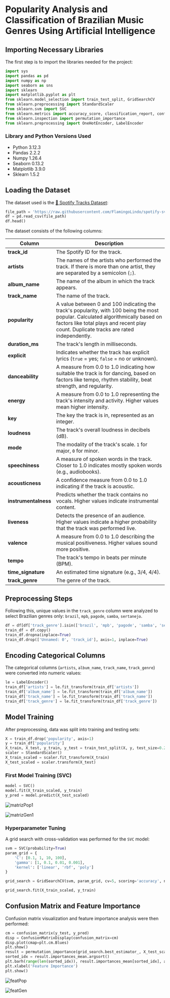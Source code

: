 
# Popularity Analysis and Classification of Brazilian Music Genres Using Artificial Intelligence

## Importing Necessary Libraries

The first step is to import the libraries needed for the project:

```python
import sys
import pandas as pd
import numpy as np
import seaborn as sns
import sklearn
import matplotlib.pyplot as plt
from sklearn.model_selection import train_test_split, GridSearchCV
from sklearn.preprocessing import StandardScaler
from sklearn.svm import SVC
from sklearn.metrics import accuracy_score, classification_report, confusion_matrix, ConfusionMatrixDisplay
from sklearn.inspection import permutation_importance
from sklearn.preprocessing import OneHotEncoder, LabelEncoder
```

### Library and Python Versions Used

* Python 3.12.3
* Pandas 2.2.2
* Numpy 1.26.4
* Seaborn 0.13.2
* Matplotlib 3.9.0
* Sklearn 1.5.2

## Loading the Dataset

The dataset used is the [🎹 Spotify Tracks Dataset](https://www.kaggle.com/datasets/maharshipandya/-spotify-tracks-dataset):

```python
file_path = 'https://raw.githubusercontent.com/FlamingoLindo/spotify-svm/main/spotify.csv'
df = pd.read_csv(file_path)
df.head()
```

The dataset consists of the following columns:

| Column           | Description |
|------------------|-------------|
| **track_id**     | The Spotify ID for the track. |
| **artists**      | The names of the artists who performed the track. If there is more than one artist, they are separated by a semicolon (`;`). |
| **album_name**   | The name of the album in which the track appears. |
| **track_name**   | The name of the track. |
| **popularity**   | A value between 0 and 100 indicating the track's popularity, with 100 being the most popular. Calculated algorithmically based on factors like total plays and recent play count. Duplicate tracks are rated independently. |
| **duration_ms**  | The track's length in milliseconds. |
| **explicit**     | Indicates whether the track has explicit lyrics (`true` = yes; `false` = no or unknown). |
| **danceability** | A measure from 0.0 to 1.0 indicating how suitable the track is for dancing, based on factors like tempo, rhythm stability, beat strength, and regularity. |
| **energy**       | A measure from 0.0 to 1.0 representing the track's intensity and activity. Higher values mean higher intensity. |
| **key**          | The key the track is in, represented as an integer. |
| **loudness**     | The track's overall loudness in decibels (dB). |
| **mode**         | The modality of the track's scale. `1` for major, `0` for minor. |
| **speechiness**  | A measure of spoken words in the track. Closer to 1.0 indicates mostly spoken words (e.g., audiobooks). |
| **acousticness** | A confidence measure from 0.0 to 1.0 indicating if the track is acoustic. |
| **instrumentalness** | Predicts whether the track contains no vocals. Higher values indicate instrumental content. |
| **liveness**     | Detects the presence of an audience. Higher values indicate a higher probability that the track was performed live. |
| **valence**      | A measure from 0.0 to 1.0 describing the musical positiveness. Higher values sound more positive. |
| **tempo**        | The track's tempo in beats per minute (BPM). |
| **time_signature** | An estimated time signature (e.g., 3/4, 4/4). |
| **track_genre**  | The genre of the track. |

## Preprocessing Steps

Following this, unique values in the `track_genre` column were analyzed to select Brazilian genres only: `brazil`, `mpb`, `pagode`, `samba`, `sertanejo`.

```python
df = df[df['track_genre'].isin(['brazil', 'mpb', 'pagode', 'samba', 'sertanejo'])]
train_df = df.copy()
train_df.dropna(inplace=True)
train_df.drop(['Unnamed: 0', 'track_id'], axis=1, inplace=True)
```

## Encoding Categorical Columns

The categorical columns (`artists`, `album_name`, `track_name`, `track_genre`) were converted into numeric values:

```python
le = LabelEncoder()
train_df['artists'] = le.fit_transform(train_df['artists'])
train_df['album_name'] = le.fit_transform(train_df['album_name'])
train_df['track_name'] = le.fit_transform(train_df['track_name'])
train_df['track_genre'] = le.fit_transform(train_df['track_genre'])
```

## Model Training

After preprocessing, data was split into training and testing sets:

```python
X = train_df.drop('popularity', axis=1)
y = train_df['popularity']
X_train, X_test, y_train, y_test = train_test_split(X, y, test_size=0.2, random_state=42)
scaler = StandardScaler()
X_train_scaled = scaler.fit_transform(X_train)
X_test_scaled = scaler.transform(X_test)
```

### First Model Training (SVC)

```python
model = SVC()
model.fit(X_train_scaled, y_train)
y_pred = model.predict(X_test_scaled)
```

![matrizPop1](https://github.com/FlamingoLindo/spotify-svm/blob/main/images/matrix/MATRIX1(POPULARITY)_Sat%20Oct%2019%2012-22-16%202024.png?raw=true "Matriz de confusão Popularidade 1")

![matrizGen1](https://github.com/FlamingoLindo/spotify-svm/blob/main/images/1.png?raw=true "Matriz de confusão Genêro 1")

### Hyperparameter Tuning

A grid search with cross-validation was performed for the `SVC` model:

```python
svm = SVC(probability=True)
param_grid = {
    'C': [0.1, 1, 10, 100],
    'gamma': [1, 0.1, 0.01, 0.001],
    'kernel': ['linear', 'rbf', 'poly']
}

grid_search = GridSearchCV(svm, param_grid, cv=5, scoring='accuracy', n_jobs=-1, verbose=3)

grid_search.fit(X_train_scaled, y_train)
```

## Confusion Matrix and Feature Importance

Confusion matrix visualization and feature importance analysis were then performed:

```python
cm = confusion_matrix(y_test, y_pred)
disp = ConfusionMatrixDisplay(confusion_matrix=cm)
disp.plot(cmap=plt.cm.Blues)
plt.show()
result = permutation_importance(grid_search.best_estimator_, X_test_scaled, y_test, n_repeats=10, random_state=42)
sorted_idx = result.importances_mean.argsort()
plt.barh(range(len(sorted_idx)), result.importances_mean[sorted_idx], align='center')
plt.xlabel('Feature Importance')
plt.show()
```

![featPop](https://github.com/FlamingoLindo/spotify-svm/blob/main/images/features/FEATURES(POPULARITY)_Sat%20Oct%2019%2012-58-07%202024.png?raw=true "Features Pop")

![featGen](https://github.com/FlamingoLindo/spotify-svm/blob/main/images/3.png?raw=true "Features Gen")
